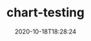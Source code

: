 ---
date: '2020-10-18T18:28:24'
draft: false
metadata:
  description: CLI tool for linting and testing Helm charts
  homepage: ''
  name: chart-testing
  owner:
    github_url: https://github.com/helm
    login: helm
    name: The Helm Project
    url: https://helm.sh
  url: https://github.com/helm/chart-testing
tags:
- k8s
title: chart-testing
type: tool
---